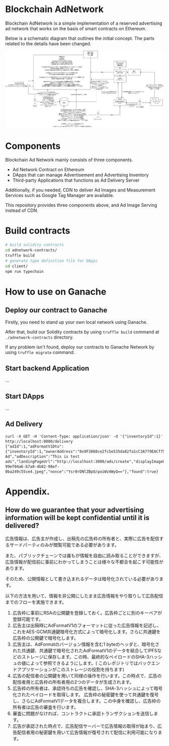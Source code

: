 # Blockchain AdNetwork

Blockchain AdNetwork is a simple implementation of a reserved advertising ad network that works on
the basis of smart contracts on Ethereum.

Below is a schematic diagram that outlines the initial concept. The parts related to the details
have been changed.

![Overview](./overview.png)

# Components

Blockchain Ad Network mainly consists of three components.

* Ad Network Contract on Ethereum
* DApps that can manage Advertisement and Advertising Inventory
* Third-party Applications that functions as Ad Delivery Server

Additionally, if you needed, CDN to deliver Ad Images and Measurement Services such as Google Tag
Manager are available.

This repository provides three components above, and Ad Image Serving instead of CDN.

# Build contracts

```sh
# build solidity contracts
cd adnetwork-contracts/
truffle build
# generate type definition file for DApps
cd client/
npm run typechain
```

# How to use on Ganache

## Deploy our contract to Ganache

Firstly, you need to stand up your own local network using Ganache.

After that, build our Solidity contracts by using `truffle build` command at `./adnetwork-contracts`
directory.

If any problem isn't found, deploy our contracts to Ganache Network by using `truffle migrate`
command.

## Start backend Application

...

## Start DApps

...

## Ad Delivery

```shell
curl -X GET -H 'Content-Type: application/json' -d '{"inventoryId":1}' http://localhost:8080/delivery
{"adId":1,"adFormatV1Dto":{"inventoryId":1,"ownerAddress":"0x9F3868ce2fc5e535da82fa1cC3A779EACf75285E","startTime":1646036100,"endTime":1646727300,"adPrice":1500,"adTitle":"Test Ad","adDescription":"This is test ads","landingPageUrl":"http://localhost:3000/ads/create","displayImageUrl":"http://localhost:8080/public/images/0x9F3868ce2fc5e535da82fa1cC3A779EACf75285E-99ef04a6-b7a0-4b82-98ef-0ba249c55ce4.jpeg","nonce":"Ysr0rDNlZBpO/poiWz4WyQ=="},"found":true}
```

# Appendix.

## How do we guarantee that your advertising information will be kept confidential until it is delivered?

広告情報は、広告主が作成し、出稿先の広告枠の所有者と、実際に広告を配信するサードパーティのみが閲覧可能である必要があります。

また、パブリックチェーンでは誰もが情報を自由に読み取ることができますが、広告情報が配信前に事前にわかってしまうことは様々な不都合を起こす可能性があります。

そのため、公開情報として書き込まれるデータは暗号化されている必要があります。

以下の方法を用いて、情報を非公開にしたまま広告情報をやり取りして広告配信までのフローを実施できます。

1. 広告枠に事前にRSAの公開鍵を登録しておく。広告枠ごとに別のキーペアが登録可能です。
2. 広告主は出稿時にAdFormatV1のフォーマットに従った広告情報を記述し、これをAES-GCM共通鍵暗号化方式によって暗号化します。さらに共通鍵を広告枠の公開鍵で暗号化します。
3. 広告主は、AdFormatのバージョン情報を含む1
   byteのヘッダと、暗号化された共通鍵、共通鍵で暗号化されたAdFormatV1のデータを結合してIPFSなどのストレージに保存します。この時、最終的なペイロードのSHA-3ハッシュの値によって参照できるようにします。(
   このレポジトリではバックエンドアプリケーションがこのストレージの役割を持ちます)
4. 広告の配信者の公開鍵を用いて同様の操作を行います。この時点で、広告の配信者用と広告枠の所有者用の2つのデータが生成されます。
5. 広告枠の所有者は、承認待ちの広告を確認し、SHA-3ハッシュによって暗号化されたペイロードを取得します。
   広告枠の秘密鍵を使って共通鍵を復号し、さらにAdFormatV1データを複合します。この中身を確認し、広告枠の所有者は広告の審査を行います。
7. 審査に問題がなければ、コントラクトに承認トランザクションを送信します。
8. 広告が承認された時点で、広告配信サーバーで広告情報の取得が始まり、広告配信者用の秘密鍵を用いて広告情報が復号されて配信に利用可能になります。

